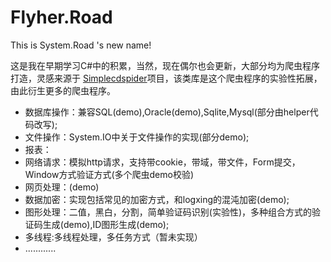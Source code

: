 Flyher.Road
===========

This is System.Road 's new name!

这是我在早期学习C#中的积累，当然，现在偶尔也会更新，大部分均为爬虫程序打造，灵感来源于 [Simplecdspider](https://github.com/flyher/SimplecdSpider)项目，该类库是这个爬虫程序的实验性拓展，由此衍生更多的爬虫程序。

* 数据库操作：兼容SQL(demo),Oracle(demo),Sqlite,Mysql(部分由helper代码改写);
* 文件操作：System.IO中关于文件操作的实现(部分demo);
* 报表：
* 网络请求：模拟http请求，支持带cookie，带域，带文件，Form提交，Window方式验证方式(多个爬虫demo校验)
* 网页处理：(demo)
* 数据加密：实现包括常见的加密方式，和logxing的混沌加密(demo);
* 图形处理：二值，黑白，分割，简单验证码识别(实验性)，多种组合方式的验证码生成(demo),ID图形生成(demo);
* 多线程:多线程处理，多任务方式（暂未实现）
* ............
